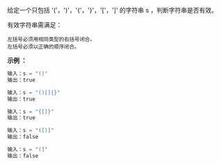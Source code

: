 给定一个只包括 '('，')'，'{'，'}'，'['，']' 的字符串 s ，判断字符串是否有效。

有效字符串需满足：

    左括号必须用相同类型的右括号闭合。
    左括号必须以正确的顺序闭合。

**示例 ：**

```python
输入：s = "()"
输出：true

输入：s = "()[]{}"
输出：true

输入：s = "{[]}"
输出：true

输入：s = "([)]"
输出：false

输入：s = "(]"
输出：false
```


